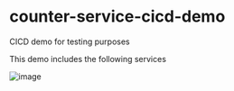 # counter-service-cicd-demo
CICD demo for testing purposes

This demo includes the following services

![image](https://github.com/user-attachments/assets/67ef1574-3c9c-4b2b-8d40-5ffd3be3f60f)

